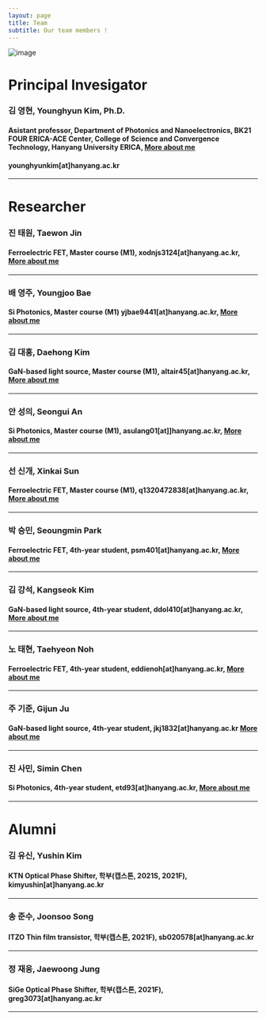 ```yaml
---
layout: page
title: Team
subtitle: Our team members !
---
```

![image](https://user-images.githubusercontent.com/32427749/150480395-9e9eb3b9-28cc-4b5e-b56d-7a91ed5d0162.png)


# Principal Invesigator

### 김 영현, Younghyun Kim, Ph.D.
#### Asistant professor, Department of Photonics and Nanoelectronics, BK21 FOUR ERICA-ACE Center, College of Science and Convergence Technology, Hanyang University ERICA, [More about me](https://yh2424.github.io/people/younghyunkim) 
#### younghyunkim[at]hanyang.ac.kr

---
<!--- 
| ![image](https://user-images.githubusercontent.com/32427749/127579757-95fe1d97-7820-4485-acfe-42483abd727e.png) | 김영현, Younghyun Kim, Ph.D. |
--->


# Researcher

### 진 태원, Taewon Jin
#### Ferroelectric FET, Master course (M1), xodnjs3124[at]hanyang.ac.kr, [More about me](https://yh2424.github.io/people/taewonjin)
---

### 배 영주, Youngjoo Bae
#### Si Photonics, Master course (M1) yjbae9441[at]hanyang.ac.kr, [More about me](https://yh2424.github.io/people/youngjoobae)
---

### 김 대홍, Daehong Kim
#### GaN-based light source, Master course (M1), altair45[at]hanyang.ac.kr, [More about me](https://yh2424.github.io/people/daehongkim)
---

### 안 성의, Seongui An
#### Si Photonics, Master course (M1), asulang01[at]]hanyang.ac.kr, [More about me](https://yh2424.github.io/people/seonguian)
---

### 선 신개, Xinkai Sun
#### Ferroelectric FET, Master course (M1), q1320472838[at]hanyang.ac.kr, [More about me](https://yh2424.github.io/people/xinkaisun)
---

### 박 승민, Seoungmin Park
#### Ferroelectric FET, 4th-year student, psm401[at]hanyang.ac.kr, [More about me](https://yh2424.github.io/people/seoungminpark)
---

### 김 강석, Kangseok Kim 
#### GaN-based light source, 4th-year student, ddol410[at]hanyang.ac.kr, [More about me](https://yh2424.github.io/people/kangseokkim)  
---

### 노 태현, Taehyeon Noh
#### Ferroelectric FET, 4th-year student, eddienoh[at]hanyang.ac.kr, [More about me](https://yh2424.github.io/people/NTH)  
---

### 주 기준, Gijun Ju
#### GaN-based light source, 4th-year student, jkj1832[at]hanyang.ac.kr [More about me](https://yh2424.github.io/people/gijunju)

---

### 진 사민, Simin Chen 
#### Si Photonics, 4th-year student, etd93[at]hanyang.ac.kr, [More about me](https://yh2424.github.io/people/siminchen)
---



# Alumni

### 김 유신, Yushin Kim
#### KTN Optical Phase Shifter, 학부(캡스톤, 2021S, 2021F), kimyushin[at]hanyang.ac.kr
---

### 송 준수, Joonsoo Song
#### ITZO Thin film transistor, 학부(캡스톤, 2021F), sb020578[at]hanyang.ac.kr
---

### 정 재웅, Jaewoong Jung
#### SiGe Optical Phase Shifter, 학부(캡스톤, 2021F), greg3073[at]hanyang.ac.kr
---
